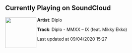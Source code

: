## Currently Playing on SoundCloud

[<img align="left" width="100" src="https://i1.sndcdn.com/artworks-2um9kJmlh2b7-0-t50x50.jpg">](https://soundcloud.com/diplo/diplo-mmxx-ix-feat-mikky-ekko?in=diplo/sets/mmxx)

**Artist**: Diplo 

**Track**: Diplo - MMXX – IX (feat. Mikky Ekko)

Last updated at 09/04/2020 15:27
